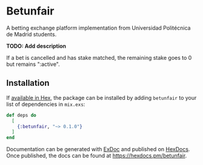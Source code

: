 # Betunfair
A betting exchange platform implementation from Universidad Politécnica de Madrid students.

**TODO: Add description**





If a bet is cancelled and has stake matched, the remaining stake goes to 0 but remains ":active".


## Installation

If [available in Hex](https://hex.pm/docs/publish), the package can be installed
by adding `betunfair` to your list of dependencies in `mix.exs`:

```elixir
def deps do
  [
    {:betunfair, "~> 0.1.0"}
  ]
end
```

Documentation can be generated with [ExDoc](https://github.com/elixir-lang/ex_doc)
and published on [HexDocs](https://hexdocs.pm). Once published, the docs can
be found at <https://hexdocs.pm/betunfair>.



